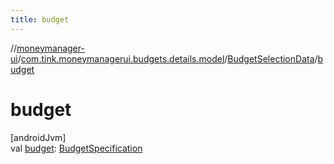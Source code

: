 ```yaml
---
title: budget
---
```

//[moneymanager-ui](../../../index.html)/[com.tink.moneymanagerui.budgets.details.model](../index.html)/[BudgetSelectionData](index.html)/[budget](budget.html)



# budget



[androidJvm]\
val [budget](budget.html): [BudgetSpecification](../../com.tink.model.budget/index.html#1357535401%2FClasslikes%2F1000845458)




